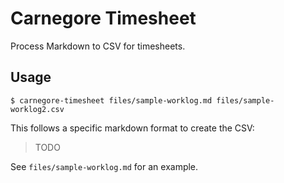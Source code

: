 # Carnegore Timesheet

Process Markdown to CSV for timesheets.

## Usage

```
$ carnegore-timesheet files/sample-worklog.md files/sample-worklog2.csv
```

This follows a specific markdown format to create the CSV:

> TODO

See `files/sample-worklog.md` for an example.
